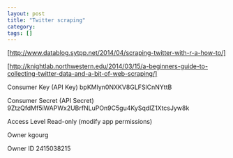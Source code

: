 ```yaml
---
layout: post
title: "Twitter scraping"
category: 
tags: []
---
```


[http://www.datablog.sytpp.net/2014/04/scraping-twitter-with-r-a-how-to/]

[http://knightlab.northwestern.edu/2014/03/15/a-beginners-guide-to-collecting-twitter-data-and-a-bit-of-web-scraping/]

Consumer Key (API Key) bpKMlyn0NXKV8GLFSlCnNYttB

Consumer Secret (API Secret) 9ZtzQfdMf5iWAPWx2UBrfNLuPOn9C5gu4KySqdIZ1XtcsJyw8k

Access Level Read-only (modify app permissions)

Owner kgourg

Owner ID 2415038215 
